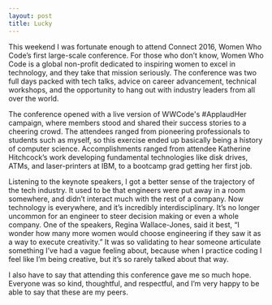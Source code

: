 ```yaml
---
layout: post
title: Lucky
---
```

This weekend I was fortunate enough to attend Connect 2016, Women Who Code’s first large-scale conference. For those who don’t know, Women Who Code is a global non-profit dedicated to inspiring women to excel in technology, and they take that mission seriously. The conference was two full days packed with tech talks, advice on career advancement, technical workshops, and the opportunity to hang out with industry leaders from all over the world.

The conference opened with a live version of WWCode's #ApplaudHer campaign, where members stood and shared their success stories to a cheering crowd. The attendees ranged from pioneering professionals to students such as myself, so this exercise ended up basically being a history of computer science. Accomplishments ranged from attendee Katherine Hitchcock’s work developing fundamental technologies like disk drives, ATMs, and laser-printers at IBM, to a bootcamp grad getting her first job.

Listening to the keynote speakers, I got a better sense of the trajectory of the tech industry. It used to be that engineers were put away in a room somewhere, and didn’t interact much with the rest of a company. Now technology is everywhere, and it’s incredibly interdisciplinary. It’s no longer uncommon for an engineer to steer decision making or even a whole company. One of the speakers, Regina Wallace-Jones, said it best, “I wonder how many more women would choose engineering if they saw it as a way to execute creativity.” It was so validating to hear someone articulate something I’ve had a vague feeling about, because when I practice coding I feel like I’m being creative, but it’s so rarely talked about that way.

I also have to say that attending this conference gave me so much hope. Everyone was so kind, thoughtful, and respectful, and I’m very happy to be able to say that these are my peers.
